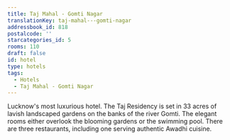 ```yaml
---
title: Taj Mahal - Gomti Nagar
translationKey: taj-mahal---gomti-nagar
addressbook_id: 818
postalcode: ''
starcategories_id: 5
rooms: 110
draft: false
id: hotel
type: hotels
tags:
  - Hotels
  - Taj Mahal - Gomti Nagar
---
```

Lucknow's most luxurious hotel. The Taj Residency is set in 33 acres of lavish landscaped gardens on the banks of the river Gomti. The elegant rooms either overlook the blooming gardens or the swimming pool. There are three restaurants, including one serving authentic Awadhi cuisine.